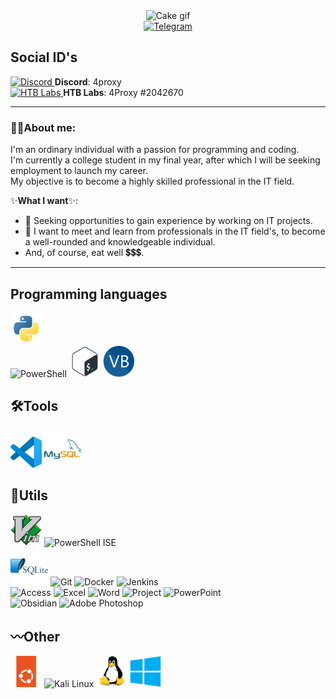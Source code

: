 <div id="profile_gif" align="center">
  <img src="https://i.giphy.com/media/v1.Y2lkPTc5MGI3NjExcmx3MXR3NHN2MnZ2aDh4bTZkcHY2Z2tndnZ3ZXNnaWo0Ymd6ZTFseSZlcD12MV9pbnRlcm5hbF9naWZfYnlfaWQmY3Q9cw/2dn1BqrVTs7zejxC9V/giphy.gif" width="200" alt="Cake gif" />
</div>

<div id="social_links" align="center">
  <a href="https://t.me/proxy_k91">
    <img src="https://img.shields.io/badge/Telegram-0088CC?logo=telegram&logoColor=white" alt="Telegram" />
  </a>
</div>

## Social ID's

<div id="social_id">
  <a href="https://discord.com/app">
    <img src="https://img.shields.io/badge/Discord-7289DA?logo=discord&logoColor=white" alt="Discord" />
  </a>
  <strong>Discord</strong>: 4proxy
  <br>
  <a href="https://app.hackthebox.com/home">
    <img src="https://img.shields.io/badge/HTB%20Labs-9FEF00?logo=hackthebox&logoColor=white" alt="HTB Labs" />
  </a>
  <strong>HTB Labs</strong>: 4Proxy #2042670
</div>

---

### 🙋‍♂️About me:
I'm an ordinary individual with a passion for programming and coding.<br>
I'm currently a college student in my final year, after which I will be seeking employment to launch my career.<br> 
My objective is to become a highly skilled professional in the IT field.<br>

✨**What I want**✨:
- 💼 Seeking opportunities to gain experience by working on IT projects.
- 🤝 I want to meet and learn from professionals in the IT field's, to become a well-rounded and knowledgeable individual.
- And, of course, eat well 💲💲💲.

---

## Programming languages

<div id="programming_languages_icons">
  <img src="https://raw.githubusercontent.com/devicons/devicon/6910f0503efdd315c8f9b858234310c06e04d9c0/icons/python/python-original.svg" alt="Python" width=50 />
  <div id="script_lang">
    <img src="https://img.icons8.com/?size=100&id=FwaVI1qCE7hQ&format=png&color=000000" alt="PowerShell" width=50 />
    <img src="https://raw.githubusercontent.com/devicons/devicon/6910f0503efdd315c8f9b858234310c06e04d9c0/icons/bash/bash-original.svg" alt="Bash" width=50 />
    <img src="https://raw.githubusercontent.com/devicons/devicon/6910f0503efdd315c8f9b858234310c06e04d9c0/icons/visualbasic/visualbasic-original.svg" alt="VBA" width=50 />
  </div>
</div>

## 🛠️Tools

<div id="tools_icons">
  <img src="https://raw.githubusercontent.com/devicons/devicon/6910f0503efdd315c8f9b858234310c06e04d9c0/icons/vscode/vscode-original.svg" alt="VSCode" width=50 />
  <img src="https://raw.githubusercontent.com/devicons/devicon/6910f0503efdd315c8f9b858234310c06e04d9c0/icons/mysql/mysql-original-wordmark.svg" alt="MySQL" width=60 />
</div>

## 🧰Utils

<div id="utils_icons">
  <div id="editors">
    <img src="https://raw.githubusercontent.com/devicons/devicon/6910f0503efdd315c8f9b858234310c06e04d9c0/icons/vim/vim-original.svg" alt="Vim" width=50 />
    <img src="https://img.icons8.com/?size=100&id=1aLOSMCcgWFr&format=png&color=000000" alt="PowerShell ISE" width=50 />
  </div>
  <img src="https://raw.githubusercontent.com/devicons/devicon/6910f0503efdd315c8f9b858234310c06e04d9c0/icons/sqlite/sqlite-original-wordmark.svg" alt="SQLite" width=60 />
  <img src="https://user-images.githubusercontent.com/25181517/192108372-f71d70ac-7ae6-4c0d-8395-51d8870c2ef0.png" alt="Git" width=50 />
  <img src="https://user-images.githubusercontent.com/25181517/117207330-263ba280-adf4-11eb-9b97-0ac5b40bc3be.png" alt="Docker" width=50 />
  <img src="https://img.icons8.com/?size=100&id=39292&format=png&color=000000" alt="Jenkins" width=50 />
  <div id="microsoft_office">
    <img src="https://img.icons8.com/?size=100&id=121160&format=png&color=000000" alt="Access" width=50 />
    <img src="https://img.icons8.com/?size=100&id=117561&format=png&color=000000" alt="Excel" width=50 />
    <img src="https://img.icons8.com/?size=100&id=pGHcje298xSl&format=png&color=000000" alt="Word" width=50 />
    <img src="https://img.icons8.com/?size=100&id=7lJtplrxEIbD&format=png&color=000000" alt="Project" width=50 />
    <img src="https://img.icons8.com/?size=100&id=117557&format=png&color=000000" alt="PowerPoint" width=50 />
  </div>
  <div id="some_useful">
    <img src="https://img.icons8.com/?size=100&id=q53th37bGbV0&format=png&color=000000" alt="Obsidian" width=50 />
    <img src="https://img.icons8.com/?size=100&id=13677&format=png&color=000000" alt="Adobe Photoshop" width=50 />
  </div>
</div>

## 〰️Other

<div id="other_icons">
  <div id="os">
    <img src="https://raw.githubusercontent.com/devicons/devicon/6910f0503efdd315c8f9b858234310c06e04d9c0/icons/ubuntu/ubuntu-original.svg" alt="Ubuntu" width=50 />
    <img src="https://img.icons8.com/?size=100&id=101665&format=png&color=000000" alt="Kali Linux" width=50 />
    <img src="https://raw.githubusercontent.com/devicons/devicon/6910f0503efdd315c8f9b858234310c06e04d9c0/icons/linux/linux-original.svg" alt="Linux" width=50 />
    <img src="https://raw.githubusercontent.com/devicons/devicon/6910f0503efdd315c8f9b858234310c06e04d9c0/icons/windows8/windows8-original.svg" alt="Windows10" width=50 />
  </div>
</div>
